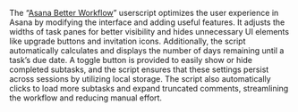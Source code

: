 The “[Asana Better Workflow](https://raw.githubusercontent.com/vojtaflorian/Asana-Better-Workflow/main/AsanaBetterWorkflow.js)” userscript optimizes the user experience in Asana by modifying the interface and adding useful features. It adjusts the widths of task panes for better visibility and hides unnecessary UI elements like upgrade buttons and invitation icons. Additionally, the script automatically calculates and displays the number of days remaining until a task’s due date. A toggle button is provided to easily show or hide completed subtasks, and the script ensures that these settings persist across sessions by utilizing local storage. The script also automatically clicks to load more subtasks and expand truncated comments, streamlining the workflow and reducing manual effort.
